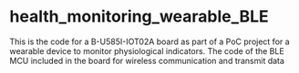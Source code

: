 # health_monitoring_wearable_BLE
This is the code for a B-U585I-IOT02A board as part of a PoC project for a wearable device to monitor physiological indicators. The code of the BLE MCU included in the board for wireless communication and transmit data
